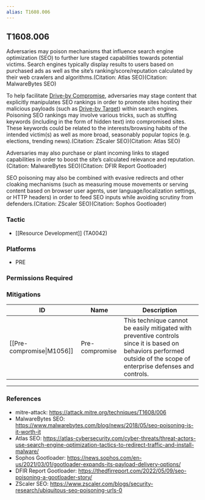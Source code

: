 ```yaml
---
alias: T1608.006
---
```


## T1608.006

Adversaries may poison mechanisms that influence search engine optimization (SEO) to further lure staged capabilities towards potential victims. Search engines typically display results to users based on purchased ads as well as the site’s ranking/score/reputation calculated by their web crawlers and algorithms.(Citation: Atlas SEO)(Citation: MalwareBytes SEO)

To help facilitate [Drive-by Compromise](https://attack.mitre.org/techniques/T1189), adversaries may stage content that explicitly manipulates SEO rankings in order to promote sites hosting their malicious payloads (such as [Drive-by Target](https://attack.mitre.org/techniques/T1608/004)) within search engines. Poisoning SEO rankings may involve various tricks, such as stuffing keywords (including in the form of hidden text) into compromised sites. These keywords could be related to the interests/browsing habits of the intended victim(s) as well as more broad, seasonably popular topics (e.g. elections, trending news).(Citation: ZScaler SEO)(Citation: Atlas SEO)

Adversaries may also purchase or plant incoming links to staged capabilities in order to boost the site’s calculated relevance and reputation.(Citation: MalwareBytes SEO)(Citation: DFIR Report Gootloader)

SEO poisoning may also be combined with evasive redirects and other cloaking mechanisms (such as measuring mouse movements or serving content based on browser user agents, user language/localization settings, or HTTP headers) in order to feed SEO inputs while avoiding scrutiny from defenders.(Citation: ZScaler SEO)(Citation: Sophos Gootloader)


### Tactic
- [[Resource Development]] (TA0042)

### Platforms
- PRE

### Permissions Required

### Mitigations

| ID | Name | Description |
| --- | --- | --- |
| [[Pre-compromise\|M1056]] | Pre-compromise | This technique cannot be easily mitigated with preventive controls since it is based on behaviors performed outside of the scope of enterprise defenses and controls. |


---
### References

- mitre-attack: https://attack.mitre.org/techniques/T1608/006
- MalwareBytes SEO: https://www.malwarebytes.com/blog/news/2018/05/seo-poisoning-is-it-worth-it
- Atlas SEO: https://atlas-cybersecurity.com/cyber-threats/threat-actors-use-search-engine-optimization-tactics-to-redirect-traffic-and-install-malware/
- Sophos Gootloader: https://news.sophos.com/en-us/2021/03/01/gootloader-expands-its-payload-delivery-options/
- DFIR Report Gootloader: https://thedfirreport.com/2022/05/09/seo-poisoning-a-gootloader-story/
- ZScaler SEO: https://www.zscaler.com/blogs/security-research/ubiquitous-seo-poisoning-urls-0

